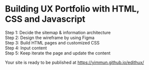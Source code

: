 # Building UX Portfolio with HTML, CSS and Javascript 

Step 1: Decide the sitemap & information architecture  <br>
Step 2: Design the wireframe by using Figma <br>
Step 3: Build HTML pages and customized CSS  <br>
Step 4: Input content  <br>
Step 5: Keep iterate the page and update the content <br> 


 Your site is ready to be published at https://yimmun.github.io/edithux/
